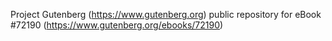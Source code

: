 Project Gutenberg (https://www.gutenberg.org) public repository
for eBook #72190 (https://www.gutenberg.org/ebooks/72190)
